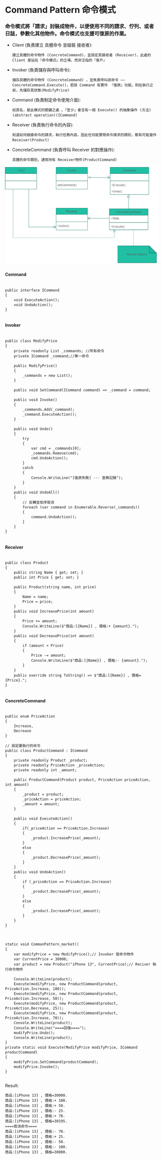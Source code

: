 # Command Pattern 命令模式

### 命令模式將「請求」封裝成物件，以便使用不同的請求、佇列、或者日誌，參數化其他物件。命令模式也支援可復原的作業。


- Client (負責建立 具體命令 並組裝 接收者):

	`建立具體的命令物件 (ConcreteCommand)，並設定其接收者 (Receiver)，此處的 Client 是站在『命令模式』的立場，而非泛指的『客戶』`

- Invoker (負責儲存與呼叫命令):

	`儲存具體的命令物件 (ConcreteCommand) ，並負責呼叫該命令 —— ConcreteCommand.Execute()，若該 Command 有實作 『復原』功能，則在執行之前，先儲存其狀態(ModifyPrice)`

- Command (負責制定命令使用介面):

	`如其名，是此模式的關鍵之處 。『至少』會含有一個 Execute() 的抽象操作 (方法) (abstract operation)(ICommand)`

- Receiver (負責執行命令的內容):

	`知道如何根據命令的請求，執行任務內容，因此任何能實現命令請求的類別，都有可能當作 Receiver(Product)`

- ConcreteCommand (負責呼叫 Receiver 的對應操作):

	`具體的命令類別，通常持有 Receiver物件(ProductCommand)`

![樣板方法](command_pattern_1.png)



#### Command
<pre>
<code>
public interface ICommand
{
    void ExecuteAction();
    void UndoAction();
}
</code>
</pre>

#### Invoker
<pre>
<code>
public class ModifyPrice
{
    private readonly List<ICommand> _commands; //所有命令
    private ICommand _command;//單一命令

    public ModifyPrice()
    {
        _commands = new List<ICommand>();
    }

    public void SetCommand(ICommand command) => _command = command;

    public void Invoke()
    {
        _commands.Add(_command);
        _command.ExecuteAction();
    }

    public void Undo()
    {
        try
        {
            var cmd = _commands[0];
            _commands.Remove(cmd);
            cmd.UndoAction();
        }
        catch
        {
            Console.WriteLine("[復原失敗] --- 查無記錄");
        }
    }
    public void UndoAll()
    {
        // 反轉並依序取消
        foreach (var command in Enumerable.Reverse(_commands))
        {
            command.UndoAction();
        }
    }
}
</code>
</pre>

#### Receiver
<pre>
<code>
public class Product
{
    public string Name { get; set; }
    public int Price { get; set; }

    public Product(string name, int price)
    {
        Name = name;
        Price = price;
    }
    public void IncreasePrice(int amount)
    {
        Price += amount;
        Console.WriteLine($"商品:[{Name}] , 價格:+ {amount}.");
    }
    public void DecreasePrice(int amount)
    {
        if (amount < Price)
        {
            Price -= amount;
            Console.WriteLine($"商品:[{Name}] , 價格:- {amount}.");
        }
    }
    public override string ToString() => $"商品:[{Name}] , 價格={Price}.";
}
</code>
</pre>

#### ConcreteCommand
<pre>
<code>
public enum PriceAction
{
    Increase,
    Decrease
}

// 設定要執行的命令
public class ProductCommand : ICommand
{
    private readonly Product _product;
    private readonly PriceAction _priceAction;
    private readonly int _amount;

    public ProductCommand(Product product, PriceAction priceAction, int amount)
    {
        _product = product;
        _priceAction = priceAction;
        _amount = amount;
    }

    public void ExecuteAction()
    {
        if(_priceAction == PriceAction.Increase)
        {
            _product.IncreasePrice(_amount);
        }
        else
        {
            _product.DecreasePrice(_amount);
        }
    }
    public void UndoAction()
    {
        if (_priceAction == PriceAction.Increase)
        {
            _product.DecreasePrice(_amount);
        }
        else
        {
            _product.IncreasePrice(_amount);
        }
    }
}
</code>
</pre>

<pre>
<code>
static void CommanPattern_market()
{
    var modifyPrice = new ModifyPrice();// Invoker 發命令物件
    var CurrentPrice = 30000;
    var product = new Product("iPhone 13", CurrentPrice);// Reciver 執行命令物件

    Console.WriteLine(product);
    Execute(modifyPrice, new ProductCommand(product, PriceAction.Increase, 100));
    Execute(modifyPrice, new ProductCommand(product, PriceAction.Increase, 50));
    Execute(modifyPrice, new ProductCommand(product, PriceAction.Decrease, 25));
    Execute(modifyPrice, new ProductCommand(product, PriceAction.Increase, 70));
    Console.WriteLine(product);
    Console.WriteLine("====回復====");
    modifyPrice.Undo();
    Console.WriteLine(product);
}
private static void Execute(ModifyPrice modifyPrice, ICommand productCommand)
{
    modifyPrice.SetCommand(productCommand);
    modifyPrice.Invoke();
}
</code>
</pre>

Result:

    商品:[iPhone 13] , 價格=30000.
    商品:[iPhone 13] , 價格:+ 100.
    商品:[iPhone 13] , 價格:+ 50.
    商品:[iPhone 13] , 價格:- 25.
    商品:[iPhone 13] , 價格:+ 70.
    商品:[iPhone 13] , 價格=30195.
    ====取消命令====
    商品:[iPhone 13] , 價格:- 70.
    商品:[iPhone 13] , 價格:+ 25.
    商品:[iPhone 13] , 價格:- 50.
    商品:[iPhone 13] , 價格:- 100.
    商品:[iPhone 13] , 價格=30000.